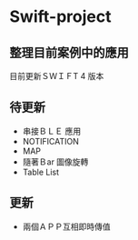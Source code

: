 # Swift-project
## 整理目前案例中的應用

目前更新ＳＷＩＦT 4 版本



## 待更新

- 串接ＢＬＥ 應用
- NOTIFICATION
- MAP
- 隨著Ｂar 圖像旋轉
- Table List

## 更新
- 兩個ＡＰＰ互相即時傳值
